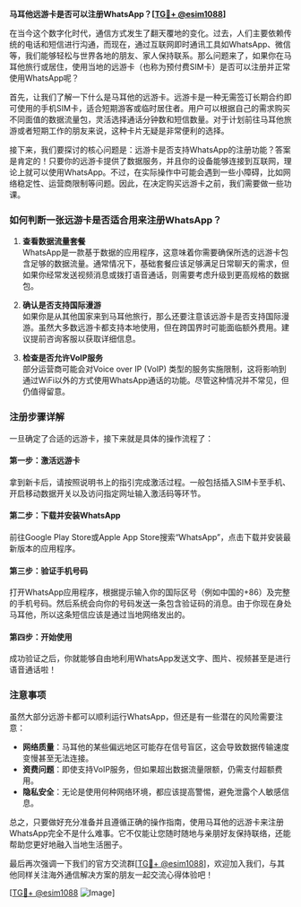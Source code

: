 **马耳他远游卡是否可以注册WhatsApp？[[TG💪+ @esim1088](https://t.me/s/esim1088)]**

在当今这个数字化时代，通信方式发生了翻天覆地的变化。过去，人们主要依赖传统的电话和短信进行沟通，而现在，通过互联网即时通讯工具如WhatsApp、微信等，我们能够轻松与世界各地的朋友、家人保持联系。那么问题来了，如果你在马耳他旅行或居住，使用当地的远游卡（也称为预付费SIM卡）是否可以注册并正常使用WhatsApp呢？

首先，让我们了解一下什么是马耳他的远游卡。远游卡是一种无需签订长期合约即可使用的手机SIM卡，适合短期游客或临时居住者。用户可以根据自己的需求购买不同面值的数据流量包，灵活选择通话分钟数和短信数量。对于计划前往马耳他旅游或者短期工作的朋友来说，这种卡片无疑是非常便利的选择。

接下来，我们要探讨的核心问题是：远游卡是否支持WhatsApp的注册功能？答案是肯定的！只要你的远游卡提供了数据服务，并且你的设备能够连接到互联网，理论上就可以使用WhatsApp。不过，在实际操作中可能会遇到一些小障碍，比如网络稳定性、运营商限制等问题。因此，在决定购买远游卡之前，我们需要做一些功课。

### 如何判断一张远游卡是否适合用来注册WhatsApp？

1. **查看数据流量套餐**  
   WhatsApp是一款基于数据的应用程序，这意味着你需要确保所选的远游卡包含足够的数据流量。通常情况下，基础套餐应该足够满足日常聊天的需求，但如果你经常发送视频消息或拨打语音通话，则需要考虑升级到更高规格的数据包。

2. **确认是否支持国际漫游**  
   如果你是从其他国家来到马耳他旅行，那么还要注意该远游卡是否支持国际漫游。虽然大多数远游卡都支持本地使用，但在跨国界时可能面临额外费用。建议提前咨询客服以获取详细信息。

3. **检查是否允许VoIP服务**  
   部分运营商可能会对Voice over IP (VoIP) 类型的服务实施限制，这将影响到通过WiFi以外的方式使用WhatsApp通话的功能。尽管这种情况并不常见，但仍值得留意。

### 注册步骤详解

一旦确定了合适的远游卡，接下来就是具体的操作流程了：

#### 第一步：激活远游卡
拿到新卡后，请按照说明书上的指引完成激活过程。一般包括插入SIM卡至手机、开启移动数据开关以及访问指定网址输入激活码等环节。

#### 第二步：下载并安装WhatsApp
前往Google Play Store或Apple App Store搜索“WhatsApp”，点击下载并安装最新版本的应用程序。

#### 第三步：验证手机号码
打开WhatsApp应用程序，根据提示输入你的国际区号（例如中国的+86）及完整的手机号码。然后系统会向你的号码发送一条包含验证码的消息。由于你现在身处马耳他，所以这条短信应该是通过当地网络发出的。

#### 第四步：开始使用
成功验证之后，你就能够自由地利用WhatsApp发送文字、图片、视频甚至是进行语音通话啦！

### 注意事项

虽然大部分远游卡都可以顺利运行WhatsApp，但还是有一些潜在的风险需要注意：

- **网络质量**：马耳他的某些偏远地区可能存在信号盲区，这会导致数据传输速度变慢甚至无法连接。
- **资费问题**：即使支持VoIP服务，但如果超出数据流量限额，仍需支付超额费用。
- **隐私安全**：无论是使用何种网络环境，都应该提高警惕，避免泄露个人敏感信息。

总之，只要做好充分准备并且遵循正确的操作指南，使用马耳他的远游卡来注册WhatsApp完全不是什么难事。它不仅能让您随时随地与亲朋好友保持联络，还能帮助您更好地融入当地生活圈子。

最后再次强调一下我们的官方交流群[[TG💪+ @esim1088](https://t.me/s/esim1088)]，欢迎加入我们，与其他同样关注海外通信解决方案的朋友一起交流心得体验吧！

[[TG💪+ @esim1088](https://t.me/s/esim1088) ![Image](https://i.postimg.cc/4NQfJmqS/Snipaste-2025-05-13-00-14-12.png)]